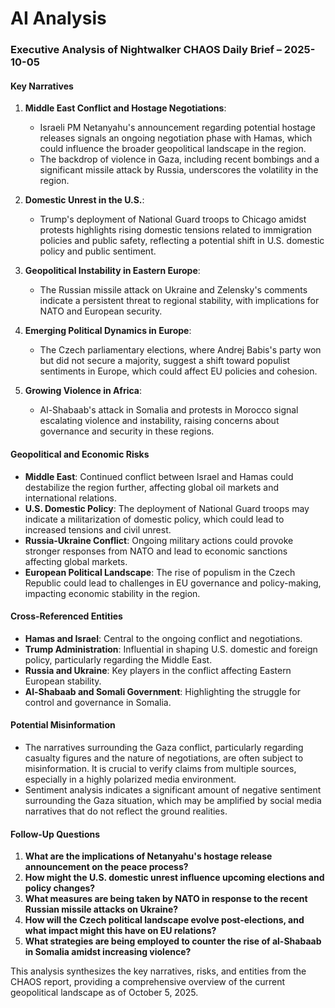 # AI Analysis

### Executive Analysis of Nightwalker CHAOS Daily Brief – 2025-10-05

#### Key Narratives
1. **Middle East Conflict and Hostage Negotiations**:
   - Israeli PM Netanyahu's announcement regarding potential hostage releases signals an ongoing negotiation phase with Hamas, which could influence the broader geopolitical landscape in the region.
   - The backdrop of violence in Gaza, including recent bombings and a significant missile attack by Russia, underscores the volatility in the region.

2. **Domestic Unrest in the U.S.**:
   - Trump's deployment of National Guard troops to Chicago amidst protests highlights rising domestic tensions related to immigration policies and public safety, reflecting a potential shift in U.S. domestic policy and public sentiment.

3. **Geopolitical Instability in Eastern Europe**:
   - The Russian missile attack on Ukraine and Zelensky's comments indicate a persistent threat to regional stability, with implications for NATO and European security.

4. **Emerging Political Dynamics in Europe**:
   - The Czech parliamentary elections, where Andrej Babis's party won but did not secure a majority, suggest a shift toward populist sentiments in Europe, which could affect EU policies and cohesion.

5. **Growing Violence in Africa**:
   - Al-Shabaab's attack in Somalia and protests in Morocco signal escalating violence and instability, raising concerns about governance and security in these regions.

#### Geopolitical and Economic Risks
- **Middle East**: Continued conflict between Israel and Hamas could destabilize the region further, affecting global oil markets and international relations.
- **U.S. Domestic Policy**: The deployment of National Guard troops may indicate a militarization of domestic policy, which could lead to increased tensions and civil unrest.
- **Russia-Ukraine Conflict**: Ongoing military actions could provoke stronger responses from NATO and lead to economic sanctions affecting global markets.
- **European Political Landscape**: The rise of populism in the Czech Republic could lead to challenges in EU governance and policy-making, impacting economic stability in the region.

#### Cross-Referenced Entities
- **Hamas and Israel**: Central to the ongoing conflict and negotiations.
- **Trump Administration**: Influential in shaping U.S. domestic and foreign policy, particularly regarding the Middle East.
- **Russia and Ukraine**: Key players in the conflict affecting Eastern European stability.
- **Al-Shabaab and Somali Government**: Highlighting the struggle for control and governance in Somalia.

#### Potential Misinformation
- The narratives surrounding the Gaza conflict, particularly regarding casualty figures and the nature of negotiations, are often subject to misinformation. It is crucial to verify claims from multiple sources, especially in a highly polarized media environment.
- Sentiment analysis indicates a significant amount of negative sentiment surrounding the Gaza situation, which may be amplified by social media narratives that do not reflect the ground realities.

#### Follow-Up Questions
1. **What are the implications of Netanyahu's hostage release announcement on the peace process?**
2. **How might the U.S. domestic unrest influence upcoming elections and policy changes?**
3. **What measures are being taken by NATO in response to the recent Russian missile attacks on Ukraine?**
4. **How will the Czech political landscape evolve post-elections, and what impact might this have on EU relations?**
5. **What strategies are being employed to counter the rise of al-Shabaab in Somalia amidst increasing violence?**

This analysis synthesizes the key narratives, risks, and entities from the CHAOS report, providing a comprehensive overview of the current geopolitical landscape as of October 5, 2025.
